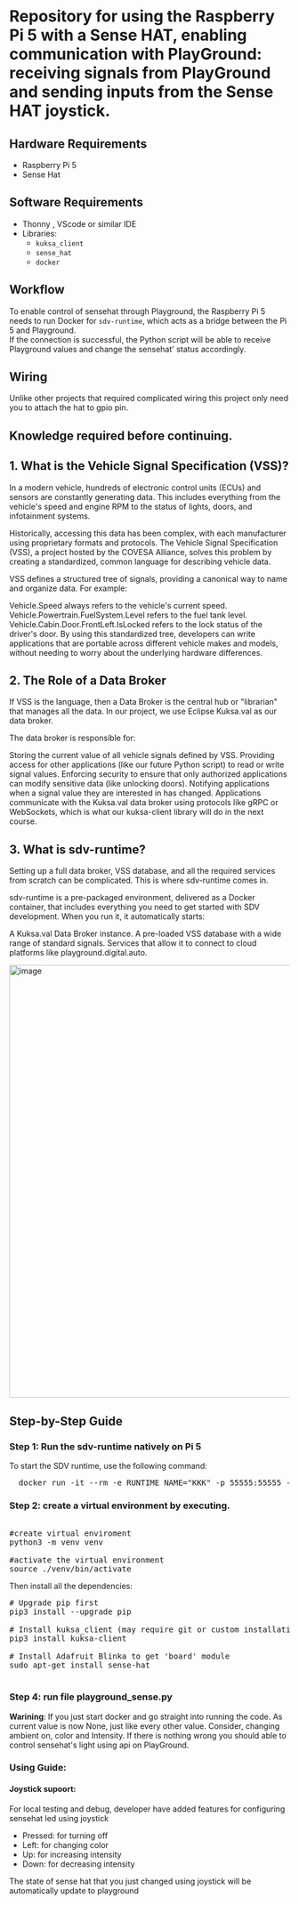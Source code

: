 # Repository for using the Raspberry Pi 5 with a Sense HAT, enabling communication with PlayGround: receiving signals from PlayGround and sending inputs from the Sense HAT joystick.

## Hardware Requirements

- Raspberry Pi 5
- Sense Hat

## Software Requirements

- Thonny , VScode or similar IDE
- Libraries:
  - `kuksa_client`
  - `sense_hat`
  - `docker`


## Workflow

To enable control of sensehat through Playground, the Raspberry Pi 5 needs to run Docker for `sdv-runtime`, which acts as a bridge between the Pi 5 and Playground.  
If the connection is successful, the Python script will be able to receive Playground values and change the sensehat' status accordingly.


## Wiring

Unlike other projects that required complicated wiring this project only need you to attach the hat to gpio pin.

## Knowledge required before continuing.

## 1. What is the Vehicle Signal Specification (VSS)?
In a modern vehicle, hundreds of electronic control units (ECUs) and sensors are constantly generating data. This includes everything from the vehicle's speed and engine RPM to the status of lights, doors, and infotainment systems.

Historically, accessing this data has been complex, with each manufacturer using proprietary formats and protocols. The Vehicle Signal Specification (VSS), a project hosted by the COVESA Alliance, solves this problem by creating a standardized, common language for describing vehicle data.

VSS defines a structured tree of signals, providing a canonical way to name and organize data. For example:

Vehicle.Speed always refers to the vehicle's current speed.
Vehicle.Powertrain.FuelSystem.Level refers to the fuel tank level.
Vehicle.Cabin.Door.FrontLeft.IsLocked refers to the lock status of the driver's door.
By using this standardized tree, developers can write applications that are portable across different vehicle makes and models, without needing to worry about the underlying hardware differences.

## 2. The Role of a Data Broker
If VSS is the language, then a Data Broker is the central hub or "librarian" that manages all the data. In our project, we use Eclipse Kuksa.val as our data broker.

The data broker is responsible for:

Storing the current value of all vehicle signals defined by VSS.
Providing access for other applications (like our future Python script) to read or write signal values.
Enforcing security to ensure that only authorized applications can modify sensitive data (like unlocking doors).
Notifying applications when a signal value they are interested in has changed.
Applications communicate with the Kuksa.val data broker using protocols like gRPC or WebSockets, which is what our kuksa-client library will do in the next course.

## 3. What is sdv-runtime?
Setting up a full data broker, VSS database, and all the required services from scratch can be complicated. This is where sdv-runtime comes in.

sdv-runtime is a pre-packaged environment, delivered as a Docker container, that includes everything you need to get started with SDV development. When you run it, it automatically starts:

A Kuksa.val Data Broker instance.
A pre-loaded VSS database with a wide range of standard signals.
Services that allow it to connect to cloud platforms like playground.digital.auto.

<img width="937" height="778" alt="image" src="https://github.com/user-attachments/assets/17f21899-d4bc-4954-9921-948313bc07f6" />


## Step-by-Step Guide

### Step 1: Run the sdv-runtime natively on Pi 5

To start the SDV runtime, use the following command:

<pre>  docker run -it --rm -e RUNTIME_NAME="KKK" -p 55555:55555 --name sdv-runtime ghcr.io/eclipse-autowrx/sdv-runtime:latest  </pre>

### Step 2: create a virtual environment by executing.

<pre>  
#create virtual enviroment         
python3 -m venv venv               

#activate the virtual environment  
source ./venv/bin/activate         
</pre>

Then install all the dependencies:

<pre>
# Upgrade pip first 
pip3 install --upgrade pip 

# Install kuksa_client (may require git or custom installation if not on PyPI) 
pip3 install kuksa-client 
  
# Install Adafruit Blinka to get 'board' module 
sudo apt-get install sense-hat
  
</pre>

### Step 4: run file **playground_sense.py**
**Warining**: If you just start docker and go straight into running the code. As current value is now None, just like every other value. Consider, changing ambient on, color and Intensity.
If there is nothing wrong you should able to control sensehat's light using api on PlayGround.

### Using Guide:

#### Joystick supoort:
For local testing and debug, developer have added features for configuring sensehat led using joystick
- Pressed: for turning off
- Left: for changing color
- Up: for increasing intensity
- Down: for decreasing intensity

The state of sense hat that you just changed using joystick will be automatically update to playground




